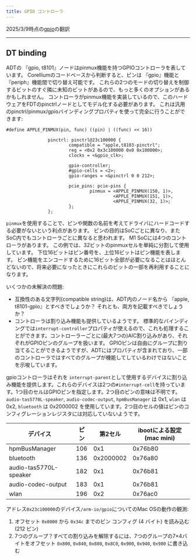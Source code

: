 ```yaml
---
title: GPIO コントローラ
---
```


2025/3/9時点の[gpio](https://github.com/AsahiLinux/docs/blob/main/docs/hw/soc/gpio.md)の翻訳

---
## DT binding

ADTの 『gpio, t8101』ノードはpinmux機能を持つGPIOコントローラを表しています。
Corelliumのコードベースから判断すると、ピンは 『gpio』機能と『periph』機能間で切り替え可能です。
これらの2つのモードの切り替えを制御するビットのすぐ隣に未知のビットがあるので、もっと多くのオプションがあるかもしれません。
コントローラがpinmux機能を実装しているので、このハードウェアをFDTのpinctrlノードとしてモデル化する必要があります。 これは汎用のpinctrl/pinmux/gpioバインディングプロパティを使って完全に行うことができます:

```
#define APPLE_PINMUX(pin, func) ((pin) | ((func) << 16))

                pinctrl: pinctrl@23c100000 {
                        compatible = "apple,t8103-pinctrl";
                        reg = <0x2 0x3c100000 0x0 0x100000>;
                        clocks = <&gpio_clk>;

                        gpio-controller;
                        #gpio-cells = <2>;
                        gpio-ranges = <&pinctrl 0 0 212>;

                        pcie_pins: pcie-pins {
                                pinmux = <APPLE_PINMUX(150, 1)>,
                                         <APPLE_PINMUX(151, 1)>,
                                         <APPLE_PINMUX(32, 1)>;
                        };
                };
```

`pinmux`を使用することで、ピンや関数の名前を考えてドライバにハードコードする必要がないという利点があります。
ピンの目的はSoCごとに異なり、またSoC内でもコントローラごとに異なると思われます。 M1 SoCには4つのコントローラがあります。
この例では、32ビットのpinmuxセルを単純に分割して使用しています。
下位16ビットはピン番号を、上位16ビットはピン機能を表します。
ピン機能をエンコードするために16ビット全部が必要になることはほとんどないので、将来必要になったときにこれらのビットの一部を再利用することになります。

いくつかの未解決の問題:
* 互換性のある文字列(compatible string)は、ADT内のノード名から 『apple, t8101-gpio』とすべきでしょうか？ それとも、両方を記載すべきでしょうか？
* コントローラは割り込み機能も提供しているようです。 標準的なバインディングでは`interrupt-controller`プロパティが使えるので、これも処理することができます。コントローラーごとに(最大7つの)AIC割り込みがあり、それぞれがGPIOピンのグループを扱います。 GPIOピンは自由にグループに割り当てることができるようですが、ADTにはプロパティが含まれており、一部のコントローラではすべてのグループが機能してしているわけではないことを示唆しています。

gpioコントローラはそれを `interrupt-parent`として使用するデバイスに割り込み機能を提供します。これらのデバイスは2つの`#interrupt-cell`を持っています。1つ目のセルはGPIOピンを指定します。2つ目のピンの意味は不明です。`audio-tas5770L-speaker`, `audio-codec-output`, `hpmBusManager` は 0x1, `wlan` は 0x2, `bluetooth` は 0x2000002 を使用しています。2つ目のセルの値はピンのコンフィグレーションレジスタには対応していないようです。


デバイス                 | ピン | 第2セル  | ibootによる設定 (mac mini)
---------------------- | --- | --------- | --------------------------
hpmBusManager          | 106 | 0x1       | 0x76b80
bluetooth              | 136 | 0x2000002 | 0x76a80
audio-tas5770L-speaker | 182 | 0x1       | 0x76b81
audio-codec-output     | 183 | 0x1       | 0x76b81
wlan                   | 196 | 0x2       | 0x76ac0

アドレス`0x23c100000`のデバイス`/arm-io/gpio`についてのMac OSの動作の観測:
1. オフセット `0x0000` から `0x34c` までのピン コンフィグ (4 バイト) を読み込む (212 ピン)
2. 7つのグループ？すべての割り込みを解除するには、7つのグループの7×4バイトをオフセット `0x800`, `0x840`, `0x880`, `0x8C0`, `0x900`, `0x940`, `0x980` に書き込む
